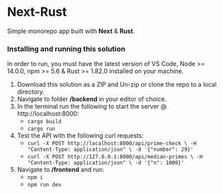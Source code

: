 # Next-Rust
Simple monorepo app built with **Next** & **Rust**.


### Installing and running this solution
In order to run, you must have the latest version of VS Code, Node >= 14.0.0, npm >= 5.6 & Rust >= 1.82.0 installed on your machine.

1. Download this solution as a ZIP and Un-zip or clone the repo to a local directory.
2. Navigate to folder **/backend** in your editor of choice.
3. In the terminal run the following to start the server @ http://localhost:8000: 
    - `cargo build`
    - `cargo run`
4. Test the API with the following curl requests:
    - `curl -X POST http://localhost:8000/api/prime-check \
     -H "Content-Type: application/json" \
     -d '{"number": 29}'`
    - `curl -X POST http://127.0.0.1:8000/api/median-primes \
     -H "Content-Type: application/json" \
     -d '{"n": 1000}'`
5. Navigate to **/frontend** and run:
    - `npm i`
    - `npm run dev`